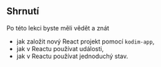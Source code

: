## Shrnutí

Po této lekci byste měli vědět a znát

- jak založit nový React projekt pomocí `kodim-app`,
- jak v Reactu používat události,
- jak v Reactu používat jednoduchý stav.
